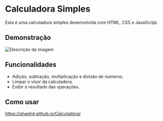 # Calculadora Simples

Esta é uma calculadora simples desenvolvida com HTML, CSS e JavaScript.

## Demonstração

![Descrição da imagem](https://prnt.sc/Qgf7yxgT4Dgq)

## Funcionalidades

- Adição, subtração, multiplicação e divisão de números.
- Limpar o visor da calculadora.
- Exibir o resultado das operações.

## Como usar

https://phaelrd.github.io/Calculadora/
